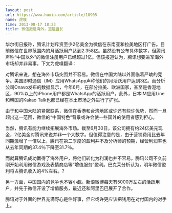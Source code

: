 ```yaml
---
layout: post
url: https://www.huxiu.com/article/18905
name: 虎嗅
time: 2013-08-17 18:23
title: 微信挺进海外，道阻且长
---
```

华尔街日报称，腾讯计划斥资至少2亿美金为微信在东南亚和拉美地区打广告。目前微信在世界范围内的月活跃用户达到2.358亿。虽然没有公布具体数字，但腾讯声称“中国以外”的微信注册用户已经超过1亿。但该报道认为，腾讯想要进军海外市场却并非易事，下文为虎嗅翻译：

对腾讯来说，想在海外市场突围并不容易。微信在中国大陆以外面临着严峻的竞争。美国即时通信（IM）应用WhatsApp声称他们的月活跃用户达到3亿。而分析公司Onavo发布的数据显示，今年6月，在部分拉美、欧洲国家，甚至是香港地区，90%以上的iPhone用户都是WhatsApp的活跃用户。此外，日本IM应用Line和韩国的Kakao Talk也都已经在本土市场之外进行了扩张。

由于和中国大陆的紧密联系，微信在香港和台湾地区或许还有些许优势，然而一旦超出这一范围，微信的“中国特色”背景或许会使一些国外的使用者感到担心。

当然，腾讯有能力继续拓展海外市场。截至6月30日，该公司拥有约24亿美元现金，2亿美金对腾讯来说并非一个大数字。但值得注意的是，由于营销费用比去年同期激增了一倍以上，腾讯在第二季度的盈利并不及分析师的预期，经营利润率也从去年同期的37.4％下降至31.7％。

而就算腾讯成功赢得了海外用户，将他们转化为利润也并不容易。腾讯公司不久前刚开始利用微信游戏及表情商店等“增值服务”盈利。巴克莱分析认为，明年微信盈利将占腾讯收入的4%左右。?

另一方面，中国国内的竞争也不容小觑。新浪微博每天有5000万左右的活跃用户，并先于微信开设了增值服务，最近还和阿里巴巴展开了合作。

腾讯对于外面的世界充满野心是件好事，但它或许更应该把钱用在对付国内的对手上。

